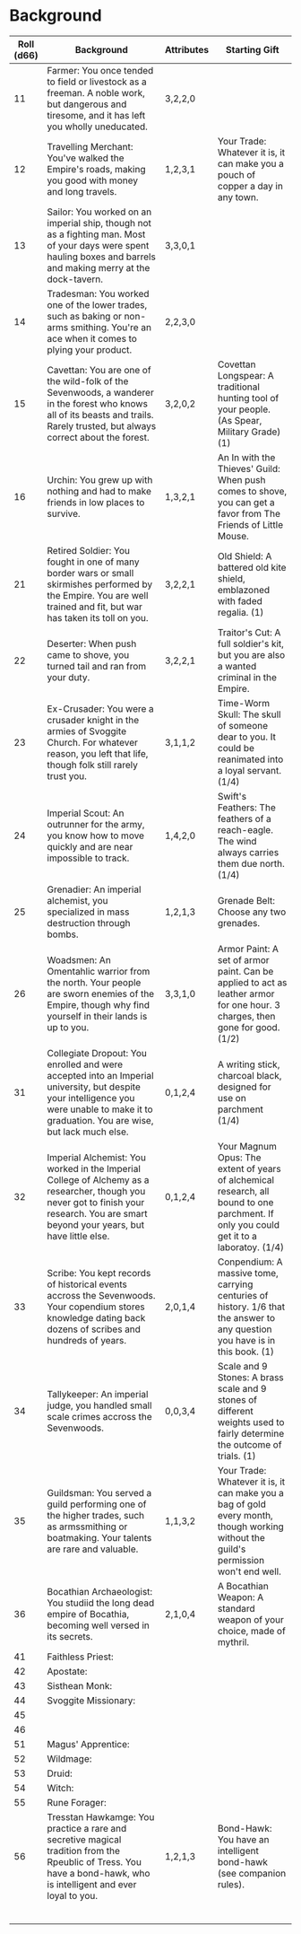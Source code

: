 # Background

<table class="tg", style="width:100%"><thead>
  <tr>
    <th class="tg-0lax", style="width:10%">Roll (d66)</th>
    <th class="tg-0lax", style="width:50%">Background</th>
    <th class="tg-0lax", style="width:10%">Attributes</th>
    <th class="tg-0lax", style="width:30%">Starting Gift</th>
  </tr></thead>
<tbody>
  <tr>
    <td class="tg-0lax">11</td>
    <td class="tg-0lax">Farmer: You once tended to field or livestock as a freeman. A noble work, but dangerous and tiresome, and it has left you wholly uneducated.</td>
    <td class="tg-0lax">3,2,2,0</td>
    <td class="tg-0lax"></td>
  </tr>
  <tr>
    <td class="tg-0lax">12</td>
    <td class="tg-0lax">Travelling Merchant: You've walked the Empire's roads, making you good with money and long travels.</td>
    <td class="tg-0lax">1,2,3,1</td>
    <td class="tg-0lax">Your Trade: Whatever it is, it can make you a pouch of copper a day in any town.</td>
  </tr>
  <tr>
    <td class="tg-0lax">13</td>
    <td class="tg-0lax">Sailor: You worked on an imperial ship, though not as a fighting man. Most of your days were spent hauling boxes and barrels and making merry at the dock-tavern.</td>
    <td class="tg-0lax">3,3,0,1</td>
    <td class="tg-0lax"></td>
  </tr>
  <tr>
    <td class="tg-0lax">14</td>
    <td class="tg-0lax">Tradesman: You worked one of the lower trades, such as baking or non-arms smithing. You're an ace when it comes to plying your product.</td>
    <td class="tg-0lax">2,2,3,0</td>
    <td class="tg-0lax"></td>
  </tr>
  <tr>
    <td class="tg-0lax">15</td>
    <td class="tg-0lax">Cavettan: You are one of the wild-folk of the Sevenwoods, a wanderer in the forest who knows all of its beasts and trails. Rarely trusted, but always correct about the forest.</td>
    <td class="tg-0lax">3,2,0,2</td>
    <td class="tg-0lax">Covettan Longspear: A traditional hunting tool of your people. (As Spear, Military Grade) (1)</td>
  </tr>
  <tr>
    <td class="tg-0lax">16</td>
    <td class="tg-0lax">Urchin: You grew up with nothing and had to make friends in low places to survive.</td>
    <td class="tg-0lax">1,3,2,1</td>
    <td class="tg-0lax">An In with the Thieves' Guild: When push comes to shove, you can get a favor from The Friends of Little Mouse.</td>
  </tr>
  <tr>
    <td class="tg-0lax">21</td>
    <td class="tg-0lax">Retired Soldier: You fought in one of many border wars or small skirmishes performed by the Empire. You are well trained and fit, but war has taken its toll on you.</td>
    <td class="tg-0lax">3,2,2,1</td>
    <td class="tg-0lax">Old Shield: A battered old kite shield, emblazoned with faded regalia. (1)</td>
  </tr>
  <tr>
    <td class="tg-0lax">22</td>
    <td class="tg-0lax">Deserter: When push came to shove, you turned tail and ran from your duty.</td>
    <td class="tg-0lax">3,2,2,1</td>
    <td class="tg-0lax">Traitor's Cut: A full soldier's kit, but you are also a wanted criminal in the Empire.</td>
  </tr>
  <tr>
    <td class="tg-0lax">23</td>
    <td class="tg-0lax">Ex-Crusader: You were a crusader knight in the armies of Svoggite Church. For whatever reason, you left that life, though folk still rarely trust you.</td>
    <td class="tg-0lax">3,1,1,2</td>
    <td class="tg-0lax">Time-Worm Skull: The skull of someone dear to you. It could be reanimated into a loyal servant. (1/4) </td>
  </tr>
  <tr>
    <td class="tg-0lax">24</td>
    <td class="tg-0lax">Imperial Scout: An outrunner for the army, you know how to move quickly and are near impossible to track.</td>
    <td class="tg-0lax">1,4,2,0</td>
    <td class="tg-0lax">Swift's Feathers: The feathers of a reach-eagle. The wind always carries them due north. (1/4) </td>
  </tr>
  <tr>
    <td class="tg-0lax">25</td>
    <td class="tg-0lax">Grenadier: An imperial alchemist, you specialized in mass destruction through bombs.</td>
    <td class="tg-0lax">1,2,1,3</td>
    <td class="tg-0lax">Grenade Belt: Choose any two grenades.</td>
  </tr>
  <tr>
    <td class="tg-0lax">26</td>
    <td class="tg-0lax">Woadsmen: An Omentahlic warrior from the north. Your people are sworn enemies of the Empire, though why find yourself in their lands is up to you.</td>
    <td class="tg-0lax">3,3,1,0</td>
    <td class="tg-0lax">Armor Paint: A set of armor paint. Can be applied to act as leather armor for one hour. 3 charges, then gone for good. (1/2) </td>
  </tr>
  <tr>
    <td class="tg-0lax">31</td>
    <td class="tg-0lax">Collegiate Dropout: You enrolled and were accepted into an Imperial university, but despite your intelligence you were unable to make it to graduation. You are wise, but lack much else.</td>
    <td class="tg-0lax">0,1,2,4</td>
    <td class="tg-0lax">A writing stick, charcoal black, designed for use on parchment (1/4)</td>
  </tr>
  <tr>
    <td class="tg-0lax">32</td>
    <td class="tg-0lax">Imperial Alchemist: You worked in the Imperial College of Alchemy as a researcher, though you never got to finish your research. You are smart beyond your years, but have little else.</td>
    <td class="tg-0lax">0,1,2,4</td>
    <td class="tg-0lax">Your Magnum Opus: The extent of years of alchemical research, all bound to one parchment. If only you could get it to a laboratoy. (1/4)</td>
  </tr>
  <tr>
    <td class="tg-0lax">33</td>
    <td class="tg-0lax">Scribe: You kept records of historical events accross the Sevenwoods. Your copendium stores knowledge dating back dozens of scribes and hundreds of years.</td>
    <td class="tg-0lax">2,0,1,4</td>
    <td class="tg-0lax">Conpendium: A massive tome, carrying centuries of history. 1/6 that the answer to any question you have is in this book. (1)</td>
  </tr>
  <tr>
    <td class="tg-0lax">34</td>
    <td class="tg-0lax">Tallykeeper: An imperial judge, you handled small scale crimes accross the Sevenwoods.</td>
    <td class="tg-0lax">0,0,3,4</td>
    <td class="tg-0lax">Scale and 9 Stones: A brass scale and 9 stones of different weights used to fairly determine the outcome of trials. (1)</td>
  </tr>
  <tr>
    <td class="tg-0lax">35</td>
    <td class="tg-0lax">Guildsman: You served a guild performing one of the higher trades, such as armssmithing or boatmaking. Your talents are rare and valuable.</td>
    <td class="tg-0lax">1,1,3,2</td>
    <td class="tg-0lax">Your Trade: Whatever it is, it can make you a bag of gold every month, though working without the guild's permission won't end well.</td>
  </tr>
  <tr>
    <td class="tg-0lax">36</td>
    <td class="tg-0lax">Bocathian Archaeologist: You studiid the long dead empire of Bocathia, becoming well versed in its secrets.</td>
    <td class="tg-0lax">2,1,0,4</td>
    <td class="tg-0lax">A Bocathian Weapon: A standard weapon of your choice, made of mythril.</td>
  </tr>
  <tr>
    <td class="tg-0lax">41</td>
    <td class="tg-0lax">Faithless Priest: </td>
    <td class="tg-0lax"></td>
    <td class="tg-0lax"></td>
  </tr>
  <tr>
    <td class="tg-0lax">42</td>
    <td class="tg-0lax">Apostate: </td>
    <td class="tg-0lax"></td>
    <td class="tg-0lax"></td>
  </tr>
  <tr>
    <td class="tg-0lax">43</td>
    <td class="tg-0lax">Sisthean Monk: </td>
    <td class="tg-0lax"></td>
    <td class="tg-0lax"></td>
  </tr>
  <tr>
    <td class="tg-0lax">44</td>
    <td class="tg-0lax">Svoggite Missionary: </td>
    <td class="tg-0lax"></td>
    <td class="tg-0lax"></td>
  </tr>
  <tr>
    <td class="tg-0lax">45</td>
    <td class="tg-0lax"></td>
    <td class="tg-0lax"></td>
    <td class="tg-0lax"></td>
  </tr>
  <tr>
    <td class="tg-0lax">46</td>
    <td class="tg-0lax"></td>
    <td class="tg-0lax"></td>
    <td class="tg-0lax"></td>
  </tr>
  <tr>
    <td class="tg-0lax">51</td>
    <td class="tg-0lax">Magus' Apprentice: </td>
    <td class="tg-0lax"></td>
    <td class="tg-0lax"></td>
  </tr>
  <tr>
    <td class="tg-0lax">52</td>
    <td class="tg-0lax">Wildmage: </td>
    <td class="tg-0lax"></td>
    <td class="tg-0lax"></td>
  </tr>
  <tr>
    <td class="tg-0lax">53</td>
    <td class="tg-0lax">Druid: </td>
    <td class="tg-0lax"></td>
    <td class="tg-0lax"></td>
  </tr>
  <tr>
    <td class="tg-0lax">54</td>
    <td class="tg-0lax">Witch: </td>
    <td class="tg-0lax"></td>
    <td class="tg-0lax"></td>
  </tr>
  <tr>
    <td class="tg-0lax">55</td>
    <td class="tg-0lax">Rune Forager: </td>
    <td class="tg-0lax"></td>
    <td class="tg-0lax"></td>
  </tr>
  <tr>
    <td class="tg-0lax">56</td>
    <td class="tg-0lax">Tresstan Hawkamge: You practice a rare and secretive magical tradition from the Rpeublic of Tress. You have a bond-hawk, who is intelligent and ever loyal to you.</td>
    <td class="tg-0lax">1,2,1,3</td>
    <td class="tg-0lax">Bond-Hawk: You have an intelligent bond-hawk (see companion rules).</td>
  </tr>
  <tr>
    <td class="tg-0lax"></td>
    <td class="tg-0lax"></td>
    <td class="tg-0lax"></td>
    <td class="tg-0lax"></td>
  </tr>
  <tr>
    <td class="tg-0lax"></td>
    <td class="tg-0lax"></td>
    <td class="tg-0lax"></td>
    <td class="tg-0lax"></td>
  </tr>
  <tr>
    <td class="tg-0lax"></td>
    <td class="tg-0lax"></td>
    <td class="tg-0lax"></td>
    <td class="tg-0lax"></td>
  </tr>
  <tr>
    <td class="tg-0lax"></td>
    <td class="tg-0lax"></td>
    <td class="tg-0lax"></td>
    <td class="tg-0lax"></td>
  </tr>
  <tr>
    <td class="tg-0lax"></td>
    <td class="tg-0lax"></td>
    <td class="tg-0lax"></td>
    <td class="tg-0lax"></td>
  </tr>
  <tr>
    <td class="tg-0lax"></td>
    <td class="tg-0lax"></td>
    <td class="tg-0lax"></td>
    <td class="tg-0lax"></td>
  </tr>
</tbody></table>
